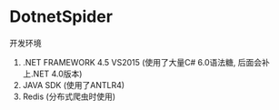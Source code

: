 # DotnetSpider

开发环境
 
 1. .NET FRAMEWORK 4.5 VS2015 (使用了大量C# 6.0语法糖, 后面会补上.NET 4.0版本)
 2. JAVA SDK (使用了ANTLR4)
 3. Redis (分布式爬虫时使用)
